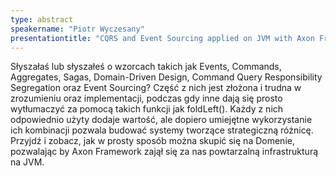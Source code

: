 ```yaml
---
type: abstract
speakername: "Piotr Wyczesany"
presentationtitle: "CQRS and Event Sourcing applied on JVM with Axon Framework"
---
```

Słyszałaś lub słyszałeś o wzorcach takich jak Events, Commands, Aggregates, Sagas, Domain-Driven Design, Command Query Responsibility Segregation oraz Event Sourcing?
Część z nich jest złożona i trudna w zrozumieniu oraz implementacji, podczas gdy inne dają się prosto wytłumaczyć za pomocą takich funkcji jak foldLeft().
Każdy z nich odpowiednio użyty dodaje wartość, ale dopiero umiejętne wykorzystanie ich kombinacji pozwala budować systemy tworzące strategiczną różnicę.
Przyjdź i zobacz, jak w prosty sposób można skupić się na Domenie, pozwalając by Axon Framework zajął się za nas powtarzalną infrastrukturą na JVM.
